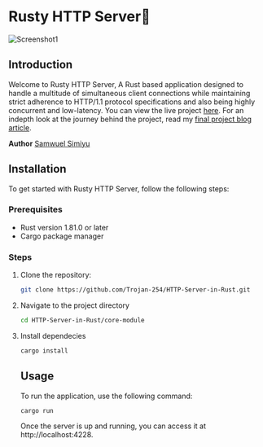 # Rusty HTTP Server🦀

![Screenshot1](https://github.com/user-attachments/assets/1d8420ee-b0bf-41e7-b622-25dd6ce5b4a8)

## Introduction
Welcome to Rusty HTTP Server, A Rust based application designed to handle a multitude of simultaneous client connections while maintaining strict adherence to HTTP/1.1 protocol specifications and also being highly concurrent and low-latency. You can view the live project [here](www.simiyu.tech). For an indepth look at the journey behind the project, read my [final project blog article](#).

**Author**
[Samwuel Simiyu](https://linkedin.com/in/samwuel-s254/)

## Installation
To get started with Rusty HTTP Server, follow the following steps:

### Prerequisites
- Rust version 1.81.0 or later
- Cargo package manager

### Steps
1. Clone the repository:
   ```bash
   git clone https://github.com/Trojan-254/HTTP-Server-in-Rust.git
   ```
2. Navigate to the project directory
   ```bash
   cd HTTP-Server-in-Rust/core-module
   ```
3. Install dependecies
   ```bash
   cargo install
   ```

   ## Usage
   To run the application, use the following command:
   ```bash
   cargo run
   ```
   Once the server is up and running, you can access it at http://localhost:4228.
